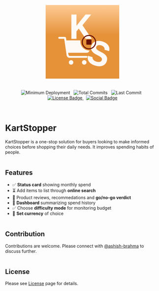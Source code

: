 <div align="center">
  <img src="KartStopper/Assets.xcassets/AppIcon.appiconset/KS_light.png" width="240px" height="240px"
       alt="App icon image with an orange background containing a blood red pause button surrounded by a cart symbol, initials K and S.">
</div>
<br/><br/>

<div align="center">
  <img alt="Minimum Deployment" src="https://img.shields.io/badge/minimum_deployment-18.0-orange"> &nbsp; 
  <img alt="Total Commits" src="https://img.shields.io/github/commit-activity/t/ashish-brahma/KartStopper"> &nbsp; 
  <img alt="Last Commit" src="https://img.shields.io/github/last-commit/ashish-brahma/KartStopper"> &nbsp; 
  <a alt="License link" href="https://github.com/ashish-brahma/KartStopper/tree/main?tab=BSD-3-Clause-1-ov-file">
    <img alt="License Badge" src="https://img.shields.io/github/license/ashish-brahma/KartStopper">
  </a> &nbsp; 
  <a alt="Social link" href="https://www.linkedin.com/company/kartstopper/">
    <img alt="Social Badge" src="https://img.shields.io/badge/LinkedIn-Follow_us-blue?style=social&labelColor=black&color=%230969da">
  </a> 
</div>
<br/><br/>

# KartStopper

KartStopper is a one-stop solution for buyers looking to make informed choices before shopping their daily needs. It improves spending habits of people.<br/><br/>

## Features

- ✅ **Status card** showing monthly spend
- ⏳ Add items to list through **online search**
- 🚧 Product reviews, recommedations and **go/no-go verdict**
- 🚧 **Dashboard** summarizing spend history
- ✅ Choose **difficulty mode** for monitoring budget
- 🚧 **Set currency** of choice
<br/><br/>

## Contribution

Contributions are welcome. Please connect with [@ashish-brahma](https://github.com/ashish-brahma) to discuss further.
<br/><br/>

## License

Please see [License](LICENSE) page for details.

